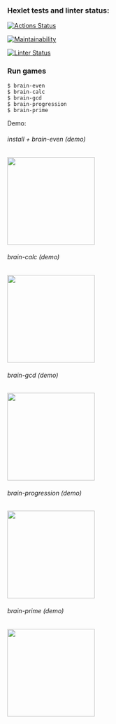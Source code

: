 ### Hexlet tests and linter status:

[![Actions Status](https://github.com/tonybarracuda/frontend-project-lvl1/workflows/hexlet-check/badge.svg)](https://github.com/tonybarracuda/frontend-project-lvl1/actions)

[![Maintainability](https://api.codeclimate.com/v1/badges/a99a88d28ad37a79dbf6/maintainability)](https://codeclimate.com/github/tonybarracuda/frontend-project-lvl1)

[![Linter Status](https://github.com/tonybarracuda/frontend-project-lvl1/actions/workflows/nodejs.yml/badge.svg)](https://github.com/tonybarracuda/frontend-project-lvl1/actions/workflows/nodejs.yml)

### Run games

```
$ brain-even
$ brain-calc
$ brain-gcd
$ brain-progression
$ brain-prime
```

Demo:

###### install + brain-even (demo)

<a href="https://asciinema.org/a/S188pz0wLmPMCY0b96NIBEOCB" target="_blank"><img src="https://asciinema.org/a/S188pz0wLmPMCY0b96NIBEOCB.svg" width="200"/></a>

###### brain-calc (demo)

<a href="https://asciinema.org/a/otKyRwmCMiwQXgEJzND9EcL5d" target="_blank"><img src="https://asciinema.org/a/otKyRwmCMiwQXgEJzND9EcL5d.svg" width="200"/></a>

###### brain-gcd (demo)

<a href="https://asciinema.org/a/lHlHbdLaogl1ZP5jL58B41Kbc" target="_blank"><img src="https://asciinema.org/a/lHlHbdLaogl1ZP5jL58B41Kbc.svg" width="200"/></a>

###### brain-progression (demo)

<a href="https://asciinema.org/a/WQ7ArztzFHmuK3Ekw0P9ecveN" target="_blank"><img src="https://asciinema.org/a/WQ7ArztzFHmuK3Ekw0P9ecveN.svg" width="200"/></a>

###### brain-prime (demo)

<a href="https://asciinema.org/a/7QZywW3Bjl4MGGogt3rNORBA5" target="_blank"><img src="https://asciinema.org/a/7QZywW3Bjl4MGGogt3rNORBA5.svg" width="200"/></a>
